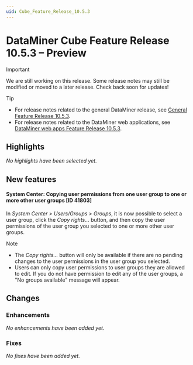 ```yaml
---
uid: Cube_Feature_Release_10.5.3
---
```


# DataMiner Cube Feature Release 10.5.3 – Preview

> [!IMPORTANT]
> We are still working on this release. Some release notes may still be modified or moved to a later release. Check back soon for updates!

> [!TIP]
>
> - For release notes related to the general DataMiner release, see [General Feature Release 10.5.3](xref:General_Feature_Release_10.5.3).
> - For release notes related to the DataMiner web applications, see [DataMiner web apps Feature Release 10.5.3](xref:Web_apps_Feature_Release_10.5.3).

## Highlights

*No highlights have been selected yet.*

## New features

#### System Center: Copying user permissions from one user group to one or more other user groups [ID 41803]

<!-- MR 10.4.0 [CU12] / 10.5.0 [CU0] - FR 10.5.3 -->

In *System Center > Users/Groups > Groups*, it is now possible to select a user group, click the *Copy rights...* button, and then copy the user permissions of the user group you selected to one or more other user groups.

> [!NOTE]
>
> - The *Copy rights...* button will only be available if there are no pending changes to the user permissions in the user group you selected.
> - Users can only copy user permissions to user groups they are allowed to edit. If you do not have permission to edit any of the user groups, a "No groups available" message will appear.

## Changes

### Enhancements

*No enhancements have been added yet.*

### Fixes

*No fixes have been added yet.*

